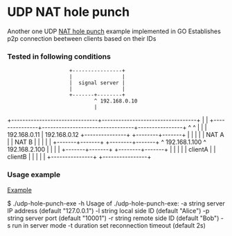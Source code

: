 # UDP NAT hole punch

Another one UDP [NAT hole punch](http://bford.info/pub/net/p2pnat/) example implemented in GO
Establishes p2p connection beetween clients based on their IDs 

### Tested in following conditions


                        +----------------+
                        |                |
                        |  signal server |
                        |                |
                        +-------+--------+
                                ^ 192.168.0.10
                                |
+-------------------------------+----------------------------------+
|                                                                  |
+---------------+---------------------------------+----------------+
                ^                                 ^
                |                                 |
                | 192.168.0.11                    | 192.168.0.12
        +---------------+                +--------+-------+
        |               |                |                |
        |     NAT A     |                |     NAT B      |
        |               |                |                |
        +-------+-------+                +--------+-------+
                ^ 192.168.1.100                   ^ 192.168.2.100
                |                                 |
                |                                 |
        +-------+-------+                +--------+-------+
        |               |                |                |
        |    clientA    |                |    clientB     |
        |               |                |                |
        +---------------+                +----------------+


### Usage example

[Example](example/connection.gif)

$ ./udp-hole-punch-exe -h
Usage of ./udp-hole-punch-exe:
  -a string
        server IP address (default "127.0.0.1")
  -l string
        local side ID (default "Alice")
  -p string
        server port (default "10001")
  -r string
        remote side ID (default "Bob")
  -s    run in server mode
  -t duration
        set reconnection timeout (default 2s)
        

